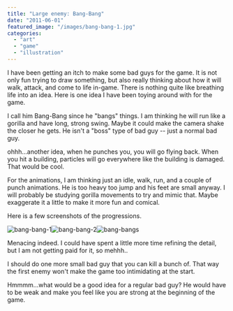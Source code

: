 ```yaml
---
title: "Large enemy: Bang-Bang"
date: "2011-06-01"
featured_image: "/images/bang-bang-1.jpg"
categories: 
  - "art"
  - "game"
  - "illustration"
---
```


I have been getting an itch to make some bad guys for the game. It is not only fun trying to draw something, but also really thinking about how it will walk, attack, and come to life in-game. There is nothing quite like breathing life into an idea. Here is one idea I have been toying around with for the game.

I call him Bang-Bang since he "bangs" things. I am thinking he will run like a gorilla and have long, strong swing. Maybe it could make the camera shake the closer he gets. He isn't a "boss" type of bad guy -- just a normal bad guy.

ohhh...another idea, when he punches you, you will go flying back. When you hit a building, particles will go everywhere like the building is damaged. That would be cool.

For the animations, I am thinking just an idle, walk, run, and a couple of punch animations. He is too heavy too jump and his feet are small anyway. I will probably be studying gorilla movements to try and mimic that. Maybe exaggerate it a little to make it more fun and comical.

Here is a few screenshots of the progressions.

![](/images/bang-bang-1.jpg "bang-bang-1")![](/images/bang-bang-2.jpg "bang-bang-2")![](/images/bang-bangs.jpg "bang-bangs")

Menacing indeed. I could have spent a little more time refining the detail, but I am not getting paid for it, so mehhh..

I should do one more small bad guy that you can kill a bunch of. That way the first enemy won't make the game too intimidating at the start.

Hmmmm...what would be a good idea for a regular bad guy? He would have to be weak and make you feel like you are strong at the beginning of the game.

